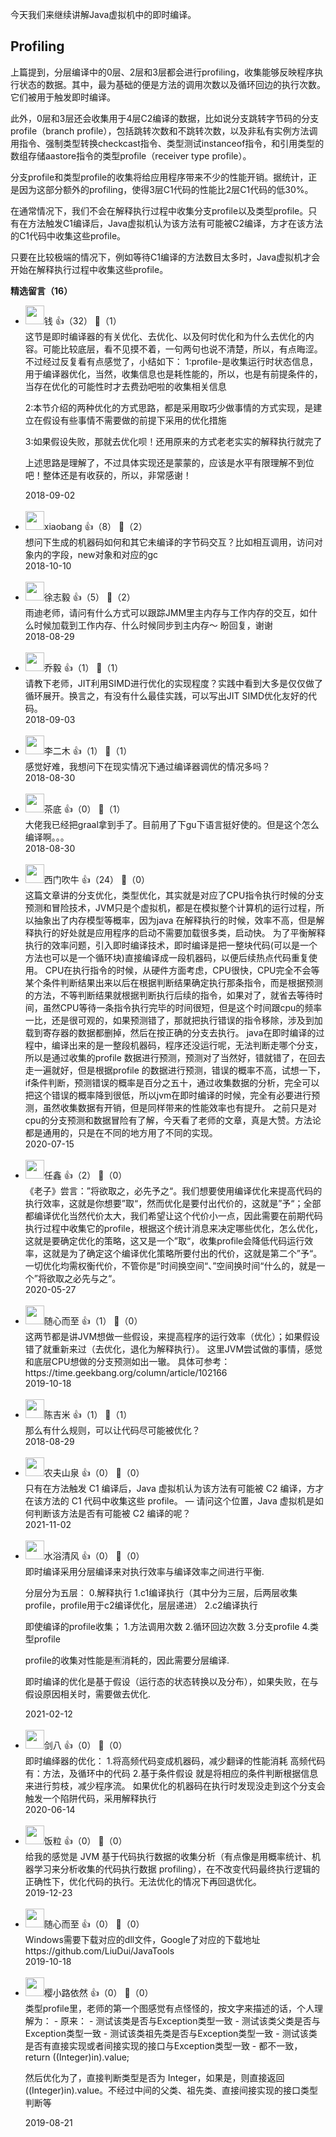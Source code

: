 今天我们来继续讲解Java虚拟机中的即时编译。

## Profiling

上篇提到，分层编译中的0层、2层和3层都会进行profiling，收集能够反映程序执行状态的数据。其中，最为基础的便是方法的调用次数以及循环回边的执行次数。它们被用于触发即时编译。

此外，0层和3层还会收集用于4层C2编译的数据，比如说分支跳转字节码的分支profile（branch profile），包括跳转次数和不跳转次数，以及非私有实例方法调用指令、强制类型转换checkcast指令、类型测试instanceof指令，和引用类型的数组存储aastore指令的类型profile（receiver type profile）。

分支profile和类型profile的收集将给应用程序带来不少的性能开销。据统计，正是因为这部分额外的profiling，使得3层C1代码的性能比2层C1代码的低30%。

在通常情况下，我们不会在解释执行过程中收集分支profile以及类型profile。只有在方法触发C1编译后，Java虚拟机认为该方法有可能被C2编译，方才在该方法的C1代码中收集这些profile。

只要在比较极端的情况下，例如等待C1编译的方法数目太多时，Java虚拟机才会开始在解释执行过程中收集这些profile。
<div><strong>精选留言（16）</strong></div><ul>
<li><img src="https://static001.geekbang.org/account/avatar/00/0f/67/f4/9a1feb59.jpg" width="30px"><span>钱</span> 👍（32） 💬（1）<div>这节是即时编译器的有关优化、去优化、以及何时优化和为什么去优化的内容。可能比较底层，看不见摸不着，一句两句也说不清楚，所以，有点晦涩。
不过经过反复看有点感觉了，小结如下：
1:profile-是收集运行时状态信息，用于编译器优化，当然，收集信息也是耗性能的，所以，也是有前提条件的，当存在优化的可能性时才去费劲吧啦的收集相关信息

2:本节介绍的两种优化的方式思路，都是采用取巧少做事情的方式实现，是建立在假设有些事情不需要做的前提下采用的优化措施

3:如果假设失败，那就去优化呗！还用原来的方式老老实实的解释执行就完了

上述思路是理解了，不过具体实现还是蒙蒙的，应该是水平有限理解不到位吧！整体还是有收获的，所以，非常感谢！</div>2018-09-02</li><br/><li><img src="https://static001.geekbang.org/account/avatar/00/11/a9/84/c87b51ce.jpg" width="30px"><span>xiaobang</span> 👍（8） 💬（2）<div>想问下生成的机器码如何和其它未编译的字节码交互？比如相互调用，访问对象内的字段，new对象和对应的gc</div>2018-10-10</li><br/><li><img src="https://static001.geekbang.org/account/avatar/00/12/03/80/1d5a150f.jpg" width="30px"><span>徐志毅</span> 👍（5） 💬（2）<div>雨迪老师，请问有什么方式可以跟踪JMM里主内存与工作内存的交互，如什么时候加载到工作内存、什么时候同步到主内存～ 盼回复，谢谢</div>2018-08-29</li><br/><li><img src="https://static001.geekbang.org/account/avatar/00/12/42/11/f26d89fd.jpg" width="30px"><span>乔毅</span> 👍（1） 💬（1）<div>请教下老师，JIT利用SIMD进行优化的实现程度？实践中看到大多是仅仅做了循环展开。换言之，有没有什么最佳实践，可以写出JIT SIMD优化友好的代码。</div>2018-09-03</li><br/><li><img src="https://static001.geekbang.org/account/avatar/00/10/d4/f3/129d6dfe.jpg" width="30px"><span>李二木</span> 👍（1） 💬（1）<div>感觉好难，我想问下在现实情况下通过编译器调优的情况多吗？</div>2018-08-30</li><br/><li><img src="https://static001.geekbang.org/account/avatar/00/12/24/3e/692a93f7.jpg" width="30px"><span>茶底</span> 👍（0） 💬（1）<div>大佬我已经把graal拿到手了。目前用了下gu下语言挺好使的。但是这个怎么编译啊。。。</div>2018-08-30</li><br/><li><img src="https://static001.geekbang.org/account/avatar/00/17/06/7e/735968e2.jpg" width="30px"><span>西门吹牛</span> 👍（24） 💬（0）<div>这篇文章讲的分支优化，类型优化，其实就是对应了CPU指令执行时候的分支预测和冒险技术，JVM只是个虚拟机，都是在模拟整个计算机的运行过程，所以抽象出了内存模型等概率，因为java 在解释执行的时候，效率不高，但是解释执行的好处就是应用程序的启动不需要加载很多类，启动快。
为了平衡解释执行的效率问题，引入即时编译技术，即时编译是把一整块代码(可以是一个方法也可以是一个循环块)直接编译成一段机器码，以便后续热点代码重复使用。
CPU在执行指令的时候，从硬件方面考虑，CPU很快，CPU完全不会等某个条件判断结果出来以后在根据判断结果确定执行那条指令，而是根据预测的方法，不等判断结果就根据判断执行后续的指令，如果对了，就省去等待时间，虽然CPU等待一条指令执行完毕的时间很短，但是这个时间跟cpu的频率一比，还是很可观的，如果预测错了，那就把执行错误的指令移除，涉及到加载到寄存器的数据都删掉，然后在按正确的分支去执行。
java在即时编译的过程中，编译出来的是一整段机器码，程序还没运行呢，无法判断走哪个分支，所以是通过收集的profile 数据进行预测，预测对了当然好，错就错了，在回去走一遍就好，但是根据profile 的数据进行预测，错误的概率不高，试想一下，if条件判断，预测错误的概率是百分之五十，通过收集数据的分析，完全可以把这个错误的概率降到很低，所以jvm在即时编译的时候，完全有必要进行预测，虽然收集数据有开销，但是同样带来的性能效率也有提升。
之前只是对cpu的分支预测和数据冒险有了解，今天看了老师的文章，真是大赞。方法论都是通用的，只是在不同的地方用了不同的实现。</div>2020-07-15</li><br/><li><img src="https://static001.geekbang.org/account/avatar/00/11/6d/09/ffeabc27.jpg" width="30px"><span>任鑫</span> 👍（2） 💬（0）<div>《老子》尝言：”将欲取之，必先予之“。我们想要使用编译优化来提高代码的执行效率，这就是你想要”取“，然而优化是要付出代价的，这就是”予“；全部都编译优化当然代价太大，我们希望让这个代价小一点，因此需要在前期代码执行过程中收集它的profile，根据这个统计消息来决定哪些优化，怎么优化，这就是要确定优化的策略，这又是一个”取“，收集profile会降低代码运行效率，这就是为了确定这个编译优化策略所要付出的代价，这就是第二个”予“。一切优化均需权衡代价，不管你是”时间换空间“、”空间换时间“什么的，就是一个”将欲取之必先与之“。</div>2020-05-27</li><br/><li><img src="https://static001.geekbang.org/account/avatar/00/10/c0/6c/29be1864.jpg" width="30px"><span>随心而至</span> 👍（1） 💬（0）<div>这两节都是讲JVM想做一些假设，来提高程序的运行效率（优化）；如果假设错了就重新来过（去优化，退化为解释执行）。
这里JVM尝试做的事情，感觉和底层CPU想做的分支预测如出一辙。
具体可参考：https:&#47;&#47;time.geekbang.org&#47;column&#47;article&#47;102166</div>2019-10-18</li><br/><li><img src="https://static001.geekbang.org/account/avatar/00/0f/a1/36/14b9dcb8.jpg" width="30px"><span>陈吉米</span> 👍（1） 💬（1）<div>那么有什么规则，可以让代码尽可能被优化？</div>2018-08-29</li><br/><li><img src="https://static001.geekbang.org/account/avatar/00/20/18/f7/35873e59.jpg" width="30px"><span>农夫山泉</span> 👍（0） 💬（0）<div>只有在方法触发 C1 编译后，Java 虚拟机认为该方法有可能被 C2 编译，方才在该方法的 C1 代码中收集这些 profile。  — 请问这个位置，Java 虚拟机是如何判断该方法是否有可能被 C2 编译的呢？</div>2021-11-02</li><br/><li><img src="https://static001.geekbang.org/account/avatar/00/11/4d/66/28742ad4.jpg" width="30px"><span>水浴清风</span> 👍（0） 💬（0）<div>即时编译采用分层编译来对执行效率与编译效率之间进行平衡.

分层分为五层：
0.解释执行
1.c1编译执行（其中分为三层，后两层收集profile，profile用于c2编译优化，层层递进）
2.c2编译执行

即使编译的profile收集；
1.方法调用次数
2.循环回边次数
3.分支profile
4.类型profile

profile的收集对性能是🈶️消耗的，因此需要分层编译.

即时编译的优化是基于假设（运行态的状态转换以及分布），如果失败，在与假设原因相关时，需要做去优化.
</div>2021-02-12</li><br/><li><img src="https://static001.geekbang.org/account/avatar/00/13/cc/de/e28c01e1.jpg" width="30px"><span>剑八</span> 👍（0） 💬（0）<div>即时编绎器的优化：
1.将高频代码变成机器码，减少翻译的性能消耗
高频代码有：方法，及循环中的代码
2.基于条件假设
就是将相应的条件判断根据信息来进行剪枝，减少程序流。
如果优化的机器码在执行时发现没走到这个分支会触发一个陷阱代码，采用解释执行</div>2020-06-14</li><br/><li><img src="https://static001.geekbang.org/account/avatar/00/11/99/af/d29273e2.jpg" width="30px"><span>饭粒</span> 👍（0） 💬（0）<div>给我的感觉是 JVM 基于代码执行数据的收集分析（有点像是用概率统计、机器学习来分析收集的代码执行数据 profiling），在不改变代码最终执行逻辑的正确性下，优化代码的执行。无法优化的情况下再回退优化。</div>2019-12-23</li><br/><li><img src="https://static001.geekbang.org/account/avatar/00/10/c0/6c/29be1864.jpg" width="30px"><span>随心而至</span> 👍（0） 💬（0）<div>Windows需要下载对应的dll文件，Google了对应的下载地址
https:&#47;&#47;github.com&#47;LiuDui&#47;JavaTools</div>2019-10-18</li><br/><li><img src="https://static001.geekbang.org/account/avatar/00/13/60/c5/69286d58.jpg" width="30px"><span>樱小路依然</span> 👍（0） 💬（0）<div>类型profile里，老师的第一个图感觉有点怪怪的，按文字来描述的话，个人理解为：
- 原来：
    - 测试该类是否与Exception类型一致
    - 测试该类父类是否与Exception类型一致
    - 测试该类祖先类是否与Exception类型一致
    - 测试该类是否有直接实现或者间接实现的接口与Exception类型一致
    - 都不一致，return ((Integer)in).value;

然后优化为了，直接判断类型是否为 Integer，如果是，则直接返回((Integer)in).value。不经过中间的父类、祖先类、直接间接实现的接口类型判断等</div>2019-08-21</li><br/>
</ul>